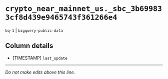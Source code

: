 # `crypto_near_mainnet_us._sbc_3b699833cf8d439e9465743f361266e4`
`bq-1` | `bigquery-public-data`

## Column details
* [TIMESTAMP] `last_update`

-------------------------------------------------------------------------------
*Do not make edits above this line.*
